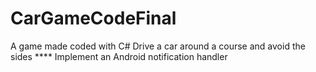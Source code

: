 # CarGameCodeFinal
 
A game made coded with C# 
Drive a car around a course and avoid the sides
**** Implement an Android notification handler 
